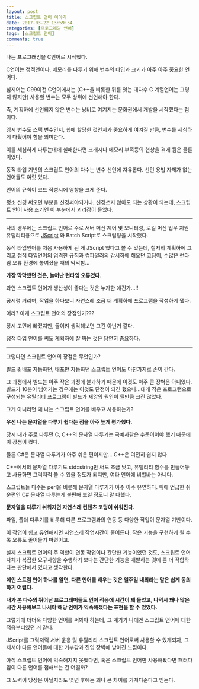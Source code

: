 ```yaml
---
layout: post
title: 스크립트 언어 이야기
date: 2017-03-22 13:59:54
categories: [프로그래밍 언어]
tags: [스크립트 언어]
comments: true
---
```


나는 프로그래밍을 C언어로 시작했다.

C언어는 정적언어다. 메모리를 다루기 위해 변수의 타입과 크기가 아주 아주 중요한 언어다.

심지어는 C99이전 C언어에서는 (C++을 비롯한 뒤를 잇는 대다수 C 계열언어는 그렇지 않지만) 사용할 변수는 모두 상위에 선언해야 한다.

즉, 계획하에 선언되지 않은 변수는 낭비로 여겨지는 문화권에서 개발을 시작했다는 점이다.

임시 변수도 스택 변수인지, 힙에 할당한 것인지가 중요하게 여겨질 만큼, 변수를 세심하게 다뤘어야 함을 의미한다.

이를 세심하게 다루는데에 실패한다면 크래시나 메모리 부족등의 현상을 겪게 됨은 물론이었다.


동적 타입 기반의 스크립트 언어의 다수는 변수 선언에 자유롭다.
선언 용법 자체가 없는 언어들도 여럿 있다.

언어의 규칙이 코드 작성시에 영향을 크게 준다.

평소 신경 써오던 부분을 신경써야되거나, 신경쓰지 않아도 되는 상황이 되는데, 스크립트 언어 사용 초기엔 이 부분에서 괴리감이 들었다.

---

나의 경우에는 스크립트 언어로 주로 서버 머신 제어 및 모니터링, 로컬 머신 업무 지원 유틸리티용으로 [JScript](https://ko.wikipedia.org/wiki/J%EC%8A%A4%ED%81%AC%EB%A6%BD%ED%8A%B8) 와 Batch Script로 스크립팅을 시작했다.

동적 타입언어를 처음 사용하게 된 게 JScript 였다고 볼 수 있는데, 철저히 계획하에 그리고 정적 타입언어의 엄격한 규칙과 컴파일러의 감시하에 해오던 코딩이, 수많은 런타임 오류 환경에 놓여졌을 때의 막막함…

**가장 막막했던 것은, 늘어난 런타임 오류였다.**

과연 스크립트 언어가 생산성이 좋다는 것은 누가한 얘긴가…!!

궁시렁 거리며, 작업을 하다보니 자연스레 조금 더 계획하에 프로그램을 작성하게 됐다.

어라? 이게 스크립트 언어의 장점인가???

당시 고민에 빠졌지만, 돌이켜 생각해보면 그건 아닌거 같다.

정적 타입 언어를 써도 계획하에 잘 짜는 것은 당연히 중요하다.

---

그렇다면 스크립트 언어의 장점은 무엇인가?

빌드 & 배포 자동화던, 배포만 자동화던 스크립트 언어도 마찬가지로 손이 간다.

그 과정에서 빌드는 아주 작은 과정에 불과하기 때문에 이것도 아주 큰 장벽은 아니었다. 빌드가 10분이 넘어가는 경우에는 이것도 단점이 되긴 했으나...대개 작은 프로그램으로 구성되는 유틸리티 프로그램이 빌드가 재앙의 원인이 될만큼 크진 않았다.

그게 아니라면 왜 나는 스크립트 언어를 배우고 사용하는가?

**우선 나는 문자열을 다루기 쉽다는 점을 아주 높게 평가했다.**

당시 내가 주로 다루던 C, C++의 문자열 다루기는 곡예사같은 수준이어야 했기 때문에 이 장점이 컸다.

물론 C#은 문자열 다루기가 아주 쉬운 편이지만… C++은 여전히 쉽지 않다

C++에서의 문자열 다루기도 std::string만 써도 조금 낫고, 유틸리티 함수를 만들어놓고 사용하면 그럭저럭 쓸 수 있을 정도가 되지만, 여타 언어에 비할바는 아니다.


스크립트들 다수는 perl을 비롯해 문자열 다루기가 아주 아주 유연하다. 위에 언급한 쉬운편인 C# 문자열 다루는게 불편해 보일 정도니 말 다했다.

**문자열을 다루기 쉬워지면 자연스레 컨텐츠 코딩이 쉬워진다.**

파일, 폴더 다루기를 비롯해 다른 프로그램과의 연동 등 다양한 작업이 문자열 기반이다.

이 작업이 쉽고 유연해지면 자연스레 작업시간이 줄어든다. 작은 기능을 구현하게 될 수록 오류도 줄어들기 마련이고.

실제 스크립트 언어의 주 역할이 연동 작업이나 간단한 기능이었던 것도, 스크립트 언어 자체가 복잡한 요구사항을 수행하기 보다는 간단한 기능을 개발하는 것에 좀 더 적합하다는 판단에서 였다고 생각한다.

**메인 스트림 언어 하나를 알면, 다른 언어를 배우는 것은 일주일 내외라는 말은 쉽게 동의하기 어렵다.**

**내가 본 다수의 뛰어난 프로그래머들도 언어 적응에 시간이 꽤 들었고, 나역시 꽤나 많은 시간 사용해보고 나서야 해당 언어가 익숙해졌다는 표현을 할 수 있었다.**

그렇기에 더더욱 다양한 언어를 써봐야 하는데, 그 계기가 나에겐 스크립트 언어에 대한 적응부터였던 거 같다.

JScript를 그럭저럭 서버 운용 및 유틸리티 스크립트 언어로써 사용할 수 있게되자, 그제서야 다른 언어들에 대한 거부감과 진입 장벽에 낮아진 느낌이다.

아직 스크립트 언어에 익숙해지지 못했다면, 혹은 스크립트 언어만 사용해봤다면 패러다임이 다른 언어를 접해보는 건 어떨까?

그 노력이 당장은 아닐지라도 몇년 후에는 꽤나 큰 차이를 가져다준다고 믿는다.
